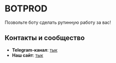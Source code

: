 # BOTPROD
Позвольте боту сделать рутинную работу за вас!

## Контакты и сообщество
- **Telegram-канал**: [тык](https://t.me/botpr0d)
- **Наш сайт**: [тык](https://www.botprod.ru/)
